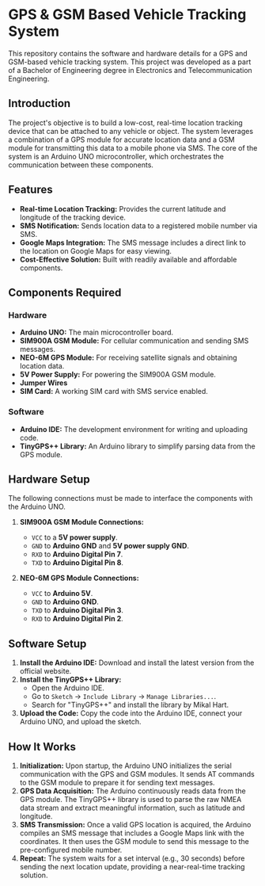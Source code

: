 # GPS & GSM Based Vehicle Tracking System

This repository contains the software and hardware details for a GPS and GSM-based vehicle tracking system. This project was developed as a part of a Bachelor of Engineering degree in Electronics and Telecommunication Engineering.

## Introduction

The project's objective is to build a low-cost, real-time location tracking device that can be attached to any vehicle or object. The system leverages a combination of a GPS module for accurate location data and a GSM module for transmitting this data to a mobile phone via SMS. The core of the system is an Arduino UNO microcontroller, which orchestrates the communication between these components.

## Features

* **Real-time Location Tracking:** Provides the current latitude and longitude of the tracking device.
* **SMS Notification:** Sends location data to a registered mobile number via SMS.
* **Google Maps Integration:** The SMS message includes a direct link to the location on Google Maps for easy viewing.
* **Cost-Effective Solution:** Built with readily available and affordable components.

## Components Required

### Hardware
* **Arduino UNO:** The main microcontroller board.
* **SIM900A GSM Module:** For cellular communication and sending SMS messages.
* **NEO-6M GPS Module:** For receiving satellite signals and obtaining location data.
* **5V Power Supply:** For powering the SIM900A GSM module.
* **Jumper Wires**
* **SIM Card:** A working SIM card with SMS service enabled.

### Software
* **Arduino IDE:** The development environment for writing and uploading code.
* **TinyGPS++ Library:** An Arduino library to simplify parsing data from the GPS module.

## Hardware Setup

The following connections must be made to interface the components with the Arduino UNO.

1.  **SIM900A GSM Module Connections:**
    * `VCC` to a **5V power supply**.
    * `GND` to **Arduino GND** and **5V power supply GND**.
    * `RXD` to **Arduino Digital Pin 7**.
    * `TXD` to **Arduino Digital Pin 8**.

2.  **NEO-6M GPS Module Connections:**
    * `VCC` to **Arduino 5V**.
    * `GND` to **Arduino GND**.
    * `TXD` to **Arduino Digital Pin 3**.
    * `RXD` to **Arduino Digital Pin 2**.

## Software Setup

1.  **Install the Arduino IDE:** Download and install the latest version from the official website.
2.  **Install the TinyGPS++ Library:**
    * Open the Arduino IDE.
    * Go to `Sketch` -> `Include Library` -> `Manage Libraries...`.
    * Search for "TinyGPS++" and install the library by Mikal Hart.
3.  **Upload the Code:** Copy the code into the Arduino IDE, connect your Arduino UNO, and upload the sketch.

## How It Works

1.  **Initialization:** Upon startup, the Arduino UNO initializes the serial communication with the GPS and GSM modules. It sends AT commands to the GSM module to prepare it for sending text messages.
2.  **GPS Data Acquisition:** The Arduino continuously reads data from the GPS module. The TinyGPS++ library is used to parse the raw NMEA data stream and extract meaningful information, such as latitude and longitude.
3.  **SMS Transmission:** Once a valid GPS location is acquired, the Arduino compiles an SMS message that includes a Google Maps link with the coordinates. It then uses the GSM module to send this message to the pre-configured mobile number.
4.  **Repeat:** The system waits for a set interval (e.g., 30 seconds) before sending the next location update, providing a near-real-time tracking solution.